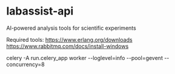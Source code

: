 # labassist-api
AI-powered analysis tools for scientific experiments

Required tools:
https://www.erlang.org/downloads
https://www.rabbitmq.com/docs/install-windows


celery -A run.celery_app worker --loglevel=info --pool=gevent --concurrency=8
